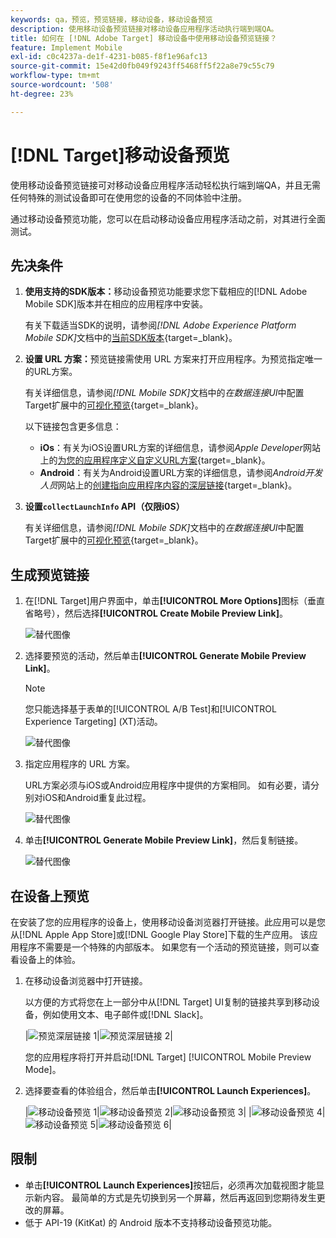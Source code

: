 ```yaml
---
keywords: qa，预览，预览链接，移动设备，移动设备预览
description: 使用移动设备预览链接对移动设备应用程序活动执行端到端QA。
title: 如何在 [!DNL Adobe Target] 移动设备中使用移动设备预览链接？
feature: Implement Mobile
exl-id: c0c4237a-de1f-4231-b085-f8f1e96afc13
source-git-commit: 15e42d0fb049f9243ff5468ff5f22a8e79c55c79
workflow-type: tm+mt
source-wordcount: '508'
ht-degree: 23%

---
```


# [!DNL Target]移动设备预览

使用移动设备预览链接可对移动设备应用程序活动轻松执行端到端QA，并且无需任何特殊的测试设备即可在使用您的设备的不同体验中注册。

通过移动设备预览功能，您可以在启动移动设备应用程序活动之前，对其进行全面测试。

## 先决条件

1. **使用支持的SDK版本：**&#x200B;移动设备预览功能要求您下载相应的[!DNL Adobe Mobile SDK]版本并在相应的应用程序中安装。

   有关下载适当SDK的说明，请参阅&#x200B;*[!DNL Adobe Experience Platform Mobile SDK]*&#x200B;文档中的[当前SDK版本](https://developer.adobe.com/client-sdks/documentation/current-sdk-versions/){target=_blank}。

1. **设置 URL 方案：**&#x200B;预览链接需使用 URL 方案来打开应用程序。为预览指定唯一的URL方案。

   有关详细信息，请参阅&#x200B;*[!DNL Mobile SDK]*&#x200B;文档中的&#x200B;*在数据连接UI*&#x200B;中配置Target扩展中的[可视化预览](https://developer.adobe.com/client-sdks/documentation/adobe-target/#visual-preview){target=_blank}。

   以下链接包含更多信息：

   * **iOs**：有关为iOS设置URL方案的详细信息，请参阅&#x200B;*Apple Developer*&#x200B;网站上的[为您的应用程序定义自定义URL方案](https://developer.apple.com/documentation/xcode/defining-a-custom-url-scheme-for-your-app){target=_blank}。
   * **Android**：有关为Android设置URL方案的详细信息，请参阅&#x200B;*Android开发人员*&#x200B;网站上的[创建指向应用程序内容的深层链接](https://developer.android.com/training/app-links/deep-linking){target=_blank}。

1. **设置`collectLaunchInfo` API（仅限i0S）**

   有关详细信息，请参阅&#x200B;*[!DNL Mobile SDK]*&#x200B;文档中的&#x200B;*在数据连接UI*&#x200B;中配置Target扩展中的[可视化预览](https://developer.adobe.com/client-sdks/documentation/adobe-target/#visual-preview){target=_blank}。

## 生成预览链接

1. 在[!DNL Target]用户界面中，单击&#x200B;**[!UICONTROL More Options]**&#x200B;图标（垂直省略号），然后选择&#x200B;**[!UICONTROL Create Mobile Preview Link]**。

   ![替代图像](assets/mobile-preview-create.png)

1. 选择要预览的活动，然后单击&#x200B;**[!UICONTROL Generate Mobile Preview Link]**。

   >[!NOTE]
   >
   >您只能选择基于表单的[!UICONTROL A/B Test]和[!UICONTROL Experience Targeting] (XT)活动。

   ![替代图像](assets/mobile-preview-select-activities.png)

1. 指定应用程序的 URL 方案。

   URL方案必须与iOS或Android应用程序中提供的方案相同。 如有必要，请分别对iOS和Android重复此过程。

   ![替代图像](assets/mobile-preview-enter-url-scheme.png)

1. 单击&#x200B;**[!UICONTROL Generate Mobile Preview Link]**，然后复制链接。

   ![替代图像](assets/mobile-preview-generate-and-copy.png)

## 在设备上预览

在安装了您的应用程序的设备上，使用移动设备浏览器打开链接。此应用可以是您从[!DNL Apple App Store]或[!DNL Google Play Store]下载的生产应用。 该应用程序不需要是一个特殊的内部版本。 如果您有一个活动的预览链接，则可以查看设备上的体验。

1. 在移动设备浏览器中打开链接。

   以方便的方式将您在上一部分中从[!DNL Target] UI复制的链接共享到移动设备，例如使用文本、电子邮件或[!DNL Slack]。

   |![预览深层链接 1](assets/mobile-preview-open-deeplink.png)|![预览深层链接 2](assets/mobile-preview-open-app.png)|

   您的应用程序将打开并启动[!DNL Target] [!UICONTROL Mobile Preview Mode]。

1. 选择要查看的体验组合，然后单击&#x200B;**[!UICONTROL Launch Experiences]**。

   |![移动设备预览 1](assets/mobile-preview-experience-selection-1.png)|![移动设备预览 2](assets/mobile-preview-experience-result-1-france.png)|![移动设备预览 3](assets/mobile-preview-experience-result-1-shipfree.png)|
|![移动设备预览 4](assets/mobile-preview-experience-selection-2.png)|![移动设备预览 5](assets/mobile-preview-experience-result-2-aus.png)|![移动设备预览 6](assets/mobile-preview-experience-result-2-10off.png)|

## 限制

* 单击&#x200B;**[!UICONTROL Launch Experiences]**&#x200B;按钮后，必须再次加载视图才能显示新内容。 最简单的方式是先切换到另一个屏幕，然后再返回到您期待发生更改的屏幕。
* 低于 API-19 (KitKat) 的 Android 版本不支持移动设备预览功能。
